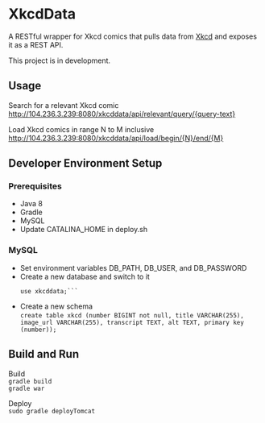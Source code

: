 # XkcdData
A RESTful wrapper for Xkcd comics that pulls data from [Xkcd](http://xkcd.com) and exposes it as a REST API.

This project is in development.

## Usage
Search for a relevant Xkcd comic  
http://104.236.3.239:8080/xkcddata/api/relevant/query/{query-text}

Load Xkcd comics in range N to M inclusive  
http://104.236.3.239:8080/xkcddata/api/load/begin/{N}/end/{M}

## Developer Environment Setup

### Prerequisites
- Java 8 
- Gradle 
- MySQL
- Update CATALINA_HOME in deploy.sh

### MySQL
- Set environment variables DB_PATH, DB_USER, and DB_PASSWORD
- Create a new database and switch to it  
  ```create database xkcddata;
  use xkcddata;```
- Create a new schema   
`create table xkcd (number BIGINT not null, title VARCHAR(255), image_url VARCHAR(255), transcript TEXT, alt TEXT, primary key (number));`

## Build and Run
Build  
`gradle build`  
`gradle war`  

Deploy  
`sudo gradle deployTomcat`

